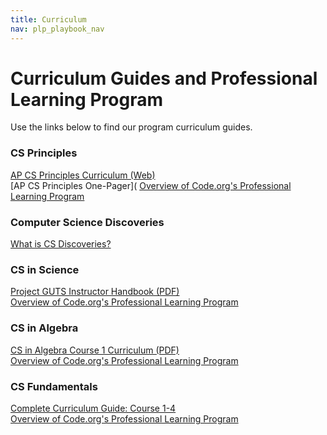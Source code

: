 ```yaml
---
title: Curriculum
nav: plp_playbook_nav
---
```


# Curriculum Guides and Professional Learning Program

Use the links below to find our program curriculum guides.

### CS Principles
[AP CS Principles Curriculum (Web)](/educate/csp#lessons)<br/>
[AP CS Principles One-Pager](
[Overview of Code.org's Professional Learning Program](https://code.org/educate/professional-learning/cs-principles) 

### Computer Science Discoveries
[What is CS Discoveries?](/educate/csd)

### CS in Science
[Project GUTS Instructor Handbook (PDF)](https://www.dropbox.com/s/04fp8dh8ycy2e9r/GUTS_CSS_Instruc_Hbook_wCover%2BBlank_2016.pdf?dl=0)<br/>
[Overview of Code.org's Professional Learning Program](https://code.org/educate/professional-learning/cs-in-science) 


### CS in Algebra
[CS in Algebra Course 1 Curriculum (PDF)](https://www.dropbox.com/s/j9pv9k1j9ccqyaj/CSinACourseA.pdf?dl=0)<br/>
[Overview of Code.org's Professional Learning Program](https://code.org/educate/professional-learning/cs-in-algebra) 

### CS Fundamentals
[Complete Curriculum Guide: Course 1-4](https://code.org/curriculum/docs/k-5/complete_LessStandards.pdf)<br/>
[Overview of Code.org's Professional Learning Program](https://code.org/educate/curriculum/elementary-school#teach)